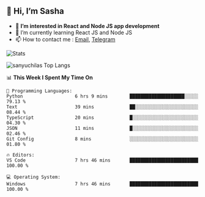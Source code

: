 ## 👋 Hi, I’m Sasha

- 👀 **I’m interested in React and Node JS app development** 
- 🌱 I’m currently learning React JS and Node JS
- 📫 How to contact me : [Email](mailto:sanyuchilas@gmail.com), [Telegram](https://t.me/sanyuchilas)

![Stats](https://github-readme-stats.vercel.app/api?username=sanyuchilas&show_icons=true&theme=react&hide=issues&count_private=true&layout=compact)

![sanyuchilas Top Langs](https://github-readme-stats.vercel.app/api/top-langs/?username=sanyuchilas&theme=react&hide_border=true&include_all_commits=true&count_private=true)

<!--START_SECTION:waka-->
📊 **This Week I Spent My Time On** 

```text
💬 Programming Languages: 
Python                   6 hrs 9 mins        ████████████████████░░░░░   79.13 % 
Text                     39 mins             ██░░░░░░░░░░░░░░░░░░░░░░░   08.44 % 
TypeScript               20 mins             █░░░░░░░░░░░░░░░░░░░░░░░░   04.30 % 
JSON                     11 mins             █░░░░░░░░░░░░░░░░░░░░░░░░   02.46 % 
Git Config               8 mins              ░░░░░░░░░░░░░░░░░░░░░░░░░   01.80 % 

🔥 Editors: 
VS Code                  7 hrs 46 mins       █████████████████████████   100.00 % 

💻 Operating System: 
Windows                  7 hrs 46 mins       █████████████████████████   100.00 % 
```


<!--END_SECTION:waka-->
